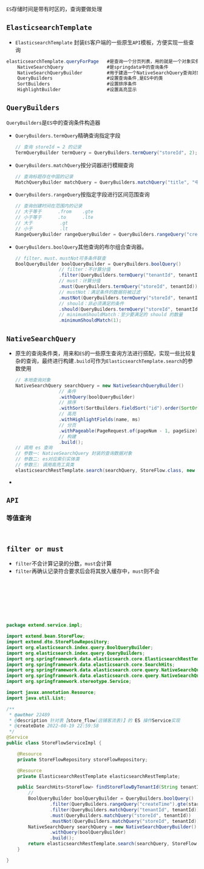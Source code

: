 





`ES`存储时间是带有时区的，查询要做处理

##  `ElasticsearchTemplate`

-   `ElasticsearchTemplate` 封装`ES`客户端的一些原生`API`模板，方便实现一些查询

```java
elasticsearchTemplate.queryForPage   #是查询一个分页列表，用的就是一个对象实例
    NativeSearchQuery                #是springdata中的查询条件
    NativeSearchQueryBuilder         #用于建造一个NativeSearchQuery查询对象
    QueryBuilders                    #设置查询条件,是ES中的类
    SortBuilders                     #设置排序条件
    HighlightBuilder                 #设置高亮显示
```



## `QueryBuilders`

`QueryBuilders`是`ES`中的查询条件构造器

-   `QueryBuilders.termQuery`精确查询指定字段

    ```java
    // 查询 storeId = 2 的记录
    TermQueryBuilder termQuery = QueryBuilders.termQuery("storeId", 2);
    ```

-   `QueryBuilders.matchQuery`按分词器进行模糊查询

    ```java
    // 查询标题存在中国的记录
    MatchQueryBuilder matchQuery = QueryBuilders.matchQuery("title", "中国");
    ```

-   `QueryBuilders.rangeQuery`按指定字段进行区间范围查询

    ```java
    // 查询创建时间在范围内的记录
    // 大于等于      .from    .gte   
    // 小于等于      .to      .lte 
    // 大于          .gt
    // 小于          .lt
    RangeQueryBuilder rangeQueryBuilder = QueryBuilders.rangeQuery("createTime").from(startTime).to(endTime);
    ```

-   `QueryBuilders.boolQuery`其他查询的布尔组合查询器。

    ```java
    // filter、must、mustNot可多条件联查
    BoolQueryBuilder boolQueryBuilder = QueryBuilders.boolQuery() 
    				// filter：不计算分值
                    .filter(QueryBuilders.termQuery("tenantId", tenantId))
    				// must：计算分值
                    .must(QueryBuilders.termQuery("storeId", tenantId)) 
    				// mustNot：满足条件的数据将被过滤
                    .mustNot(QueryBuilders.termQuery("storeId", tenantId))
    				// should：非必须满足的条件
                    .should(QueryBuilders.termQuery("storeId", tenantId))
    				// minimumShouldMatch：至少要满足的 should 的数量
                    .minimumShouldMatch(1);
    ```



## `NativeSearchQuery`

-   原生的查询条件类，用来和`ES`的一些原生查询方法进行搭配，实现一些比较复杂的查询，最终进行构建`.build`可作为`ElasticsearchTemplate.search`的参数使用

    ```java
    // 本地查询对象
    NativeSearchQuery searchQuery = new NativeSearchQueryBuilder()
                    // 条件
                    .withQuery(boolQueryBuilder)
                    // 排序
                    .withSort(SortBuilders.fieldSort("id").order(SortOrder.ASC))
                    // 高亮
                    .withHighlightFields(name, ms)
                    // 分页
                    .withPageable(PageRequest.of(pageNum - 1, pageSize))
                    // 构建
                    .build();
    // 调用 es 查询
    // 参数一: NativeSearchQuery 封装的查询数据对象
    // 参数二: es对应索引实体类
    // 参数三: 调用高亮工具类
    elasticsearchRestTemplate.search(searchQuery, StoreFlow.class, new Hig());
    ```



-





## `API`

### 等值查询

```java

```











```java

```







## `filter or must`

-   `filter`不会计算记录的分数，`must`会计算
-   `filter`再确认记录符合要求后会将其放入缓存中，`must`则不会





```java

```







```java

```







```java

```







```java

```







```java

```







```java

```







```java

```







```java

```











































```java
package extend.service.impl;

import extend.bean.StoreFlow;
import extend.dto.StoreFlowRepository;
import org.elasticsearch.index.query.BoolQueryBuilder;
import org.elasticsearch.index.query.QueryBuilders;
import org.springframework.data.elasticsearch.core.ElasticsearchRestTemplate;
import org.springframework.data.elasticsearch.core.SearchHits;
import org.springframework.data.elasticsearch.core.query.NativeSearchQuery;
import org.springframework.data.elasticsearch.core.query.NativeSearchQueryBuilder;
import org.springframework.stereotype.Service;

import javax.annotation.Resource;
import java.util.List;

/**
 * @author 22489
 * @description 针对表【store_flow(店铺客流表)】的 ES 操作Service实现
 * @createDate 2022-08-19 22:59:58
 */
@Service
public class StoreFlowServiceImpl {

    @Resource
    private StoreFlowRepository storeFlowRepository;

    @Resource
    private ElasticsearchRestTemplate elasticsearchRestTemplate;

    public SearchHits<StoreFlow> findStoreFlowByTenantId(String tenantId, String startTime, String endTime) {
        // 
        BoolQueryBuilder boolQueryBuilder = QueryBuilders.boolQuery()
                .filter(QueryBuilders.rangeQuery("createTime").gte(startTime).lte(endTime))
                .filter(QueryBuilders.matchQuery("tenantId", tenantId))
                .must(QueryBuilders.matchQuery("storeId", tenantId))
                .mustNot(QueryBuilders.matchQuery("storeId", tenantId));
        NativeSearchQuery searchQuery = new NativeSearchQueryBuilder()
                .withQuery(boolQueryBuilder)
                .build();
        return elasticsearchRestTemplate.search(searchQuery, StoreFlow.class);
    }

}

```

















